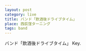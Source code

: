 ```yaml
---
layout: post
category: live
title: バンド「飲酒後ドライブタイム」
place: 西荻窪ターニング
tags: band
---
```

バンド「飲酒後ドライブタイム」 Key.